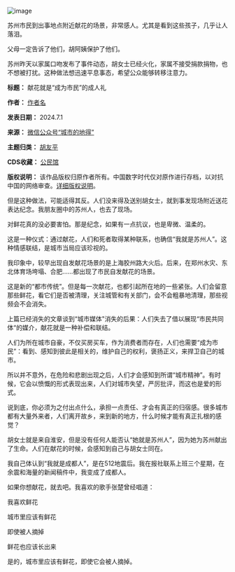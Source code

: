![image](https://chinadigitaltimes.net/chinese/files/2024/07/post-709345-668259914394d.)


苏州市民到出事地点附近献花的场景，非常感人。尤其是看到这些孩子，几乎让人落泪。


父母一定告诉了他们，胡阿姨保护了他们。


苏州昨天以家属口吻发布了事件动态，胡女士已经火化，家属不接受捐款捐物，也不想被打扰。这种做法想迅速平息事态，希望公众能够转移注意力。




**标题：** 献花就是“成为市民”的成人礼  

**作者：** [作者名](https://chinadigitaltimes.net/space/城市的地得)  

**发表日期：** 2024.7.1  

**来源：** [微信公众号“城市的地得”](https://web.archive.org/web/https://mp.weixin.qq.com/s/4WDKy37rxxdsnJEH-oddmA)  

**主题归类：** [胡友平](https://chinadigitaltimes.net/space/胡友平)  

**CDS收藏：** [公民馆](https://chinadigitaltimes.net/space/%E5%85%AC%E6%B0%91%E9%A6%86)  

**版权说明：** 该作品版权归原作者所有。中国数字时代仅对原作进行存档，以对抗中国的网络审查。[详细版权说明](https://chinadigitaltimes.net/chinese/copyright)。


但是这种做法，可能适得其反。人们没来得及送别胡女士，就到事发现场附近送花表达纪念。我朋友圈中的苏州人，也去了现场。


对鲜花真的没必要害怕。那是纪念，如果有一点抗议，也是卑微、温柔的。


这是一种仪式：通过献花，人们和死者取得某种联系，也确信“我就是苏州人”。这种情感联结，是城市当局应该珍视的。


我印象中，较早出现自发献花场景的是上海胶州路大火后。后来，在郑州水灾、东北体育场垮塌、合肥……都出现了市民自发献花的场景。


这是新的“都市传统”。但是每一次献花，也都引起所在地的一些紧张。人们会留意那些鲜花，看它们是否被清理，关注城管和有关部门，会不会粗暴地清理，那些视频会不会消失。


上篇已经消失的文章谈到“城市媒体"消失的后果：人们失去了借以展现“市民共同体“的媒介，献花就是一种补偿和联结。


人们为所在城市自豪，不仅买房买车，作为消费者而存在，人们也需要“成为市民”：看到、感知到彼此是相关的，维护自己的权利，褒扬正义，来捍卫自己的城市。


所以并不意外，在危险和悲剧出现之后，人们才会感知到所谓“城市精神”。有时候，它会以愤慨的形式表现出来，人们对城市失望，严厉批评，而这也是爱的形式。


说到底，你必须为之付出点什么，承担一点责任、才会有真正的归宿感。很多城市都有大量外来者，人们离开故乡，来到新的地方，什么时候才能有真正扎根的感觉？


胡女士就是来自淮安，但是没有任何人能否认“她就是苏州人”，因为她为苏州献出了生命。人们在献花的时候，会感知到自己与胡女士同在。


我自己体认到“我就是成都人”，是在512地震后。我在报社联系上班三个星期，在余震和海量的新闻稿件中，我变成了成都人。


如果你想献花，就去吧。我喜欢的歌手张楚曾经唱道：


我喜欢鲜花


城市里应该有鲜花


即使被人摘掉


鲜花也应该长出来


是的，城市里应该有鲜花，即使它会被人摘掉。

